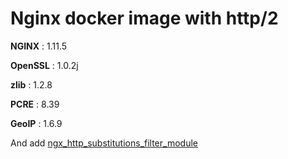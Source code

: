# Nginx docker image with http/2

**NGINX** : 1.11.5

**OpenSSL** : 1.0.2j

**zlib** : 1.2.8

**PCRE** : 8.39

**GeoIP** : 1.6.9

And add [ngx_http_substitutions_filter_module](https://github.com/yaoweibin/ngx_http_substitutions_filter_module.git )
